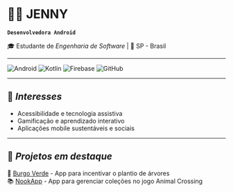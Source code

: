 # 🧜‍♀️ JENNY
**`Desenvolvedora Android`**

🎓 Estudante de *Engenharia de Software* | 📍  SP - Brasil   

---

![Android](https://img.shields.io/badge/Android-3DDC84?style=for-the-badge&logo=android&logoColor=white)
![Kotlin](https://img.shields.io/badge/Kotlin-0095D5?style=for-the-badge&logo=kotlin&logoColor=white)
![Firebase](https://img.shields.io/badge/Firebase-FFCA28?style=for-the-badge&logo=firebase&logoColor=black)
![GitHub](https://img.shields.io/badge/GitHub-181717?style=for-the-badge&logo=github&logoColor=white)

---

## 🎯 *Interesses*   
- Acessibilidade e tecnologia assistiva  
- Gamificação e aprendizado interativo  
- Aplicações mobile sustentáveis e sociais  

---

## 📌 *Projetos em destaque*  
🌿 [Burgo Verde](https://github.com/jennysival/BurgoVerde) - App para incentivar o plantio de árvores  
📚 [NookApp](https://github.com/jennysival/NookApp) - App para gerenciar coleções no jogo Animal Crossing  
